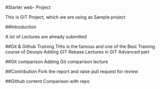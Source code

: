 #Starter web- Project

This is GIT Project, which we are using as Sample project

##Introduction

A lot of Lectures are already submitted


##Git & Github Training
THis is the famous and one of the Best Training course of Devops
Adding GIT Rebase Lectures in GIT Advanced part 


##Git comparison
Adding Git comparison lecture

##Contribution
Fork the report and raise pull request for review 

##Github content
Comparison with repo
